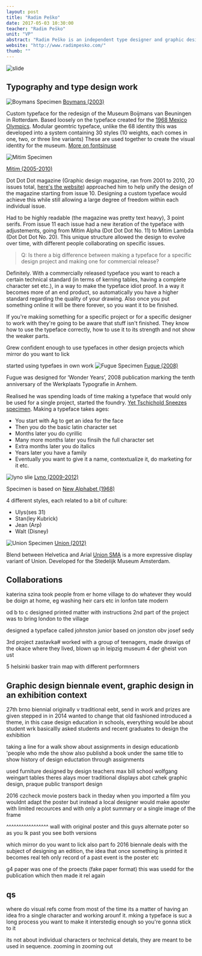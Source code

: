 ```yaml
---
layout: post
title: "Radim Peško"
date: 2017-05-03 10:30:00
teacher: "Radim Peško"
unit: "VP"
abstract: "Radim Peško is an independent type designer and graphic designer based in London."
website: "http://www.radimpesko.com/"
thumb: ""
---
```


![slide](/assets/notes/radim-pesko-slide.jpg)

## Typography and type design work

![Boymans Specimen](/assets/notes/radim-pesko-boymans.png)
[Boymans (2003)](http://www.radimpesko.com/fonts/boymans)

Custom typeface for the redesign of the Museum Boijmans van Beuningen in Rotterdam. Based loosely on the typeface created for the [1968 Mexico Olympics](http://graphicambient.com/2012/07/26/1968-mexico-olympics-mexico/).
Modular geomtric typeface, unlike the 68 identity this was developed into a system containing 30 styles (10 weights, each comes in one, two, or three line variants) These are used together to create the visual identity for the museum. [More on fontsinuse](https://fontsinuse.com/uses/8132/museum-boijmans-van-beuningen)

![Mitim Specimen](/assets/notes/radim-pesko-mitim.png)

[Mitim (2005-2010)](http://www.radimpesko.com/fonts/mitim)

Dot Dot Dot magazine (Graphic design magazine, ran from 2001 to 2010, 20 issues total, [here's the website](http://www.dot-dot-dot.us/)) approached him to help unify the design of the magazine starting from issue 10. Designing a custom typeface would achieve this while still allowing a large degree of freedom within each individual issue.

Had to be highly readable (the magazine was pretty text heavy), 3 point serifs. From issue 11 each issue had a new iteration of the typeface with adjustements, going from Mitim Alpha (Dot Dot Dot No. 11) to Mitim Lambda (Dot Dot Dot No. 20). This unique structure allowed the design to evolve over time, with different people collaborating on specific issues.

> Q: Is there a big difference between making a typeface for a specific design project and making one for commercial release?

Definitely. With a commercially released typeface you want to reach a certain technical standard (in terms of kerning tables, having a complete character set etc.), in a way to make the typeface idiot proof. In a way it becomes more of an end product, so automatically you have a higher standard regarding the quality of your drawing. Also once you put something online it will be there forever, so you want it to be finished.

If you're makiing something for a specific project or for a specific designer to work with they're going to be aware that stuff isn't finished. They know how to use the typeface correctly, how to use it to its strength and not show the weaker parts.

Grew confident enough to use typefaces in other design projects
which mirror do you want to lick

started using typefaes in own work
![Fugue Specimen](/assets/notes/rp-fugue.jpg)
[Fugue (2008)](http://www.radimpesko.com/fonts/fugue)

Fugue was designed for ‘Wonder Years’, 2008 publication marking the tenth anniversary of the Werkplaats Typograﬁe in Arnhem.

Realised he was spending loads of time making a typeface that would only be used for a single project, started the foundry. [Yet Tschichold Sneezes specimen](http://www.radimpesko.com/specimen). Making a typeface takes ages:

- You start with Ag to get an idea for the face
- Then you do the basic latin character set
- Months later you do cyrillic
- Many more months later you finsih the full character set
- Extra months later you do italics
- Years later you have a family
- Eventually you want to give it a name, contextualize it, do marketing for it etc.

![lyno slie](/assets/notes/radim-pesko-lyno.jpg)
[Lyno (2009-2012)](http://www.radimpesko.com/fonts/lyno)

Specimen is based on [New Alphabet (1968)](https://www.moma.org/collection/works/139322?locale=en)

4 different styles, each related to a bit of culture:

- Ulys(ses 31)
- Stan(ley Kubrick)
- Jean (Arp)
- Walt (Disney)

![Union Specimen](/assets/notes/radim-pesko-union.png)
[Union (2012)](http://www.radimpesko.com/fonts/union)

Blend between Helvetica and Arial
[Union SMA](http://www.radimpesko.com/fonts/union-sma) is a more expressive display variant of Union. Developed for the Stedelijk Museum Amsterdam.

## Collaborations

katerina szina
took people from er home village to do whatever they would be doign at home, eg washing heir cars etc in lonfon tate modern

od b to c
designed printed matter with instructions
2nd part of the project was to bring london to the village

designed a typeface called johnston junior
based on jonston obv
josef sedy

3rd project
zastavka#
worked with a group of teenagers, made drawigs of the okace where they lived, blown up in leipzig museum
4
der gheist von ust

5
helsinki basker
train map with different performners

## Graphic design biennale event, graphic design in an exhibition context

27th brno biennial
originally v traditional eebt, send in work and prizes are given
stepped in in 2014 wanted to change that old fashioned
introduced a theme, in this case design education in schools, everything would be about student wrk basicallly
asked students and recent graduates to design the exhibition

taking a line for a walk
show about assignments in design educationb
'people who mde the show also publishd a book under the same title to show history of design eductation through assignments

used furniture designed by design teachers
max bill school
wolfgang weingart tables
theres alays moer traditional displays abot czhek graphic design, praque public transport design

2016 czcheck movie posters
back in theday when you imported a film you wouldnt adapt the poster but instead a local designer would make aposter with limited recources and with only a plot summary or a single image of the frame

^^^^^^^^^^^^^^^^^
wall with original poster and this guys alternate poter so as you lk past you see both versions

which mirror do you want to lick
also part fo 2016 biennale
deals with the subject of designing an edition, the idea that once something is printed it becomes real teh only record of a past event is the poster etc

g4 paper was one of the proects (fake paper format)
this was usedd for the publication which then made it rel again

## qs

where do visual refs come from
most of the time its a matter of having an idea fro a single character and working arounf it. mking a typeface is suc a long process you want to make it interstedig enough so you're gonna stick to it

its not about individual characters or technical detals, they are meant to be used in sequence. zooming in zooming out
